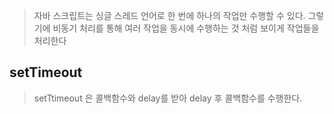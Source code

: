 > 자바 스크립트는 싱글 스레드 언어로 한 번에 하나의 작업만 수행할 수 있다.
> 그렇기에 비동기 처리를 통해 여러 작업을 동시에 수행하는 것 처럼 보이게 작업들을 처리한다

## setTimeout
> setTtimeout 은 콜백함수와 delay를 받아 delay 후 콜백함수를 수행한다.

